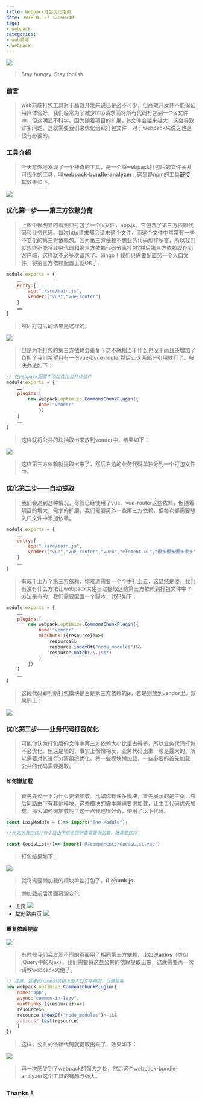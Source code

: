 ```yaml
---
title: Webpack打包优化指南
date: 2018-01-27 12:50:40
tags:
- webpack
categories:
- web前端
- webpack
---
```


![](webpack-optimize/top.jpg)

<blockquote class="blockquote-center">Stay hungry. Stay foolish.</blockquote>

### 前言

> web前端打包工具对于高效开发来说已是必不可少，但高效开发并不能保证用户体验好，我们经常为了减少http请求而将所有代码打包到一个js文件中，但这明显不科学。因为随着项目的扩展，js文件会越来越大，这会导致许多问题。这就需要我们来优化组织打包文件，对于webpack来说这也是很有必要的。

### 工具介绍
> 今天意外地发现了一个神奇的工具，是一个将webpack打包后的文件关系可视化的工具，叫**webpack-bundle-analyzer**，这里是npm的工具[链接](https://www.npmjs.com/package/webpack-bundle-analyzer),其效果如下。

![](webpack-optimize/analyzer.png)

### 优化第一步——第三方依赖分离

> 上图中很明显的看到只打包了一个js文件，app.js。它包含了第三方依赖代码和业务代码。每次http请求都会请求这个文件，而这个文件中常常有一些不变化的第三方依赖包。因为第三方依赖不想业务代码那样多变，所以我们就想能不能将业务代码和第三方依赖代码分离打包?然后第三方依赖缓存到客户端，这样就不必多次请求了。Bingo！我们只需要配置另一个入口文件，将第三方依赖配置上就OK了。

```javascript
module.exports = {
    ……
    entry:{
        app:"./src/main.js",
        vender:["vue","vue-router"]
    }
    ……
}
```

> 然后打包后的结果是这样的。

![](webpack-optimize/optimize1.png)

> 但是为毛打包的第三方依赖会重复？这不就相当于什么也没干而且还增加了负担？我们希望只有一份vue和vue-router然后让这两部分引用就行了。解决办法如下：

```javascript
// 在webpack配置中添加优化公共块插件
module.exports = {
    ……
    plugins:[
        new webpack.optimize.CommonsChunkPlugin({
            name:"vendor"
            })
    ]
    ……
}
```

> 这样就将公共的块抽取出来放到vendor中，结果如下：

![](webpack-optimize/optimize2.png)

> 这样第三方依赖就提取出来了，然后右边的业务代码单独分到一个打包文件中。

### 优化第二步——自动提取
> 我们会遇到这种情况，尽管已经使用了vue、vue-router这些依赖，但随着项目的增大，需求的扩展，我们需要另外一些第三方依赖，但每次都需要想入口文件中添加依赖。

```javascript
module.exports = {
    ……
    entry:{
        app:"./src/main.js",
        vender:["vue","vue-router","vuex","element-ui","很多很多很多很多"]
    }
    ……
}
```

> 有成千上万个第三方依赖，你难道需要一个个手打上去，这显然是傻。我们有没有什么方法让webpack大佬自动提取这些第三方依赖到打包文件中？方法是有的，我们需要配置一个脚本，代码如下：

```JavaScript
module.exports = {
    ……
    plugins:[
        new webpack.optimize.CommonsChunkPlugin({
            name:"vendor",
            minChunk:({resource})=>(
                resource&&
                resource.indexOf("node_modules")&&
                resource.match(/\.js$/)
            )
        })
    ]
    ……
}
```
> 这段代码即判断打包模块是否是第三方依赖的js，若是则放到vendor里。效果同上：

![](webpack-optimize/optimize2.png)

### 优化第三步——业务代码打包优化

> 可能你认为打包后的文件中第三方依赖大小比重占得多，所以业务代码打包不必优化。但这是错的，事实上恰恰相反，业务代码比重一般是最大的，所以需要对其进行分离组织优化。将一些模块懒加载，一些必要的首先加载,公共的代码需要提取。

#### 如何懒加载

> 首先先谈一下为什么要懒加载。比如你有许多模块，首先展示的是主页，然后同路由下有其他模块，这些模块的脚本就需要懒加载，让主页代码优先加载。那么如何懒加载呢？这一点我也很好奇，使用了以下代码。

```JavaScript
const LazyModule = ()=> import("The Module");

//比如说我在这儿有个路由下的失物列表需要懒加载，就需要这样

const GoodsList=()=> import('@/components/GoodsList.vue')

```

> 打包结果如下：

![](webpack-optimize/optimize3.png)

> 就将需要懒加载的模块单独打包了，**0.chunk.js**

> 懒加载前后页面资源变化
- 主页
![](webpack-optimize/optimize4.png)
- 其他路由页
![](webpack-optimize/optimize5.png)

#### 重复依赖提取
![](webpack-optimize/optimize6.png)
> 有时候我们会发现不同的页面用了相同第三方依赖，比如说**axios**（类似jQuery中的Ajax），我们需要将这些公共的依赖提取出来，这就需要再一次请教webpack大佬了。

```JavaScript
// 注意，这里的name必须和上面入口文件相同，以便提取
new webpack.optimize.CommonsChunkPlugin({
    name:"app",
    async:"common-in-lazy",
    minChunks:({resource})=>(
    resource&&
    resource.indexOf("node_modules")>-1&&
    /axious/.test(resource)
    )
})
```

> 这样，公共的依赖代码就提取出来了，效果如下：

![](webpack-optimize/optimize7.png)

> 再一次感受到了webpack的强大之处，然后这个webpack-bundle-analyzer这个工具的有趣与强大。


### Thanks！